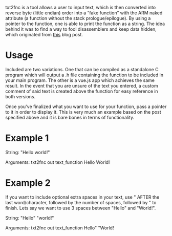 txt2fnc is a tool allows a user to input text, which is then converted into reverse byte (little endian) order into a “fake function” with the ARM naked attribute (a function without the stack prologue/epilogue). By using a pointer to the function, one is able to print the function as a string. The idea behind it was to find a way to fool disassemblers and keep data hidden, which originated from [this](https://www.evilsocket.net/2015/05/02/using-inline-assembly-and-naked-functions-to-fool-disassemblers/) blog post.

# Usage
Included are two variations. One that can be compiled as a standalone C program which will output a .h file containing the function to be included in your main program. The other is a vue.js app which achieves the same result. In the event that you are unsure of the text you entered, a custom comment of said text is created above the function for easy reference in both versions.

Once you've finalized what you want to use for your function, pass a pointer to it in order to display it. This is very much an example based on the post specified above and it is bare bones in terms of functionality.

# Example 1
String: "Hello world!"

Arguments: txt2fnc out text_function Hello World!

# Example 2
If you want to include optional extra spaces in your text, use " AFTER the last word/character, followed by the number of spaces, followed by " to finish.
Lets say we want to use 3 spaces between "Hello" and "World!".

String: "Hello"   "world!"

Arguments: txt2fnc out text_function Hello"   "World!
